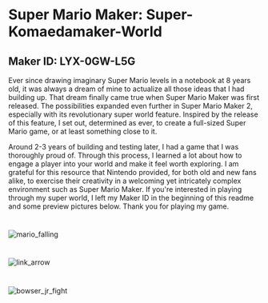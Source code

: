 # Super Mario Maker: Super-Komaedamaker-World

## Maker ID: LYX-0GW-L5G

Ever since drawing imaginary Super Mario levels in a notebook at 8 years old, it was always a dream of mine to actualize all those ideas that I had building up. That dream 
finally came true when Super Mario Maker was first released. The possibilities expanded even further in Super Mario Maker 2, especially with its revolutionary super world feature. 
Inspired by the release of this feature, I set out, determined as ever, to create a full-sized Super Mario game, or at least something close to it.

Around 2-3 years of building and testing later, I had a game that I was thoroughly proud of. Through this process, I learned a lot about how to engage a player into your world 
and make it feel worth exploring. I am grateful for this resource that Nintendo provided, for both old and new fans alike, to exercise their creativity in a welcoming yet 
intricately complex environment such as Super Mario Maker. If you're interested in playing through my super world, I left my Maker ID in the beginning of this readme and some 
preview pictures below. Thank you for playing my game.
#
![mario_falling](https://github.com/user-attachments/assets/f77118a9-6423-4947-bd12-5083382bd304)
#
![link_arrow](https://github.com/user-attachments/assets/596323ef-e9fb-4ff9-a180-b2d317ab06ae)
#
![bowser_jr_fight](https://github.com/user-attachments/assets/13e6f962-0c8a-4f86-b43a-beefd41943a7)
